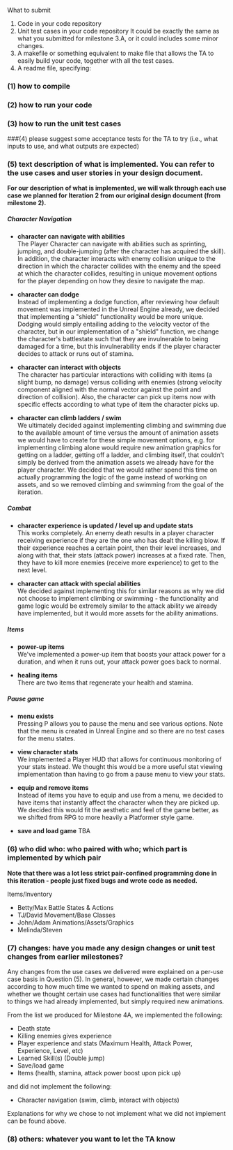 What to submit
1. Code in your code repository 
2. Unit test cases in your code repository
    It could be exactly the same as what you submitted for milestone 3.A, or it could includes some minor changes.
3. A makefile or something equivalent to make file that allows the TA to easily build your code, together with all the test cases.
4. A readme file, specifying:

### (1) how to compile

### (2) how to run your code

### (3) how to run the unit test cases

###(4) please suggest some acceptance tests for the TA to try (i.e., what inputs to use, and what outputs are expected)

### (5) text description of what is implemented. You can refer to the use cases and user stories in your design document.

**For our description of what is implemented, we will walk through each use case we planned for Iteration 2 from our original design document (from milestone 2).**

##### Character Navigation
- **character can navigate with abilities**  
The Player Character can navigate with abilities such as sprinting, jumping, and double-jumping (after the character has acquired the skill). In addition, the character interacts with enemy collision unique to the direction in which the character collides with the enemy and the speed at which the character collides, resulting in unique movement options for the player depending on how they desire to navigate the map.

- **character can dodge**  
Instead of implementing a dodge function, after reviewing how default movement was implemented in the Unreal Engine already, we decided that implementing a "shield" functionality would be more unique. Dodging would simply entailing adding to the velocity vector of the character, but in our implementation of a "shield" function, we change the character's battlestate such that they are invulnerable to being damaged for a time, but this invulnerability ends if the player character decides to attack or runs out of stamina.

- **character can interact with objects**  
The character has particular interactions with colliding with items (a slight bump, no damage) versus colliding with enemies (strong velocity component aligned with the normal vector against the point and direction of collision). Also, the character can pick up items now with specific effects according to what type of item the character picks up.

- **character can climb ladders / swim**  
We ultimately decided against implementing climbing and swimming due to the available amount of time versus the amount of animation assets we would have to create for these simple movement options, e.g. for implementing climbing alone would require new animation graphics for getting on a ladder, getting off a ladder, and climbing itself, that couldn't simply be derived from the animation assets we already have for the player character. We decided that we would rather spend this time on actually programming the logic of the game instead of working on assets, and so we removed climbing and swimming from the goal of the iteration.

##### Combat
- **character experience is updated / level up and update stats**  
This works completely. An enemy death results in a player character receiving experience if they are the one who has dealt the killing blow. If their experience reaches a certain point, then their level increases, and along with that, their stats (attack power) increases at a fixed rate. Then, they have to kill more enemies (receive more experience) to get to the next level.

- **character can attack with special abilities**  
We decided against implementing this for similar reasons as why we did not choose to implement climbing or swimming - the functionality and game logic would be extremely similar to the attack ability we already have implemented, but it would more assets for the ability animations.

##### Items
- **power-up items**  
We've implemented a power-up item that boosts your attack power for a duration, and when it runs out, your attack power goes back to normal.

- **healing items**  
There are two items that regenerate your health and stamina.

##### Pause game
- **menu exists**  
Pressing P allows you to pause the menu and see various options. Note that the menu is created in Unreal Engine and so there are no test cases for the menu states.

- **view character stats**  
We implemented a Player HUD that allows for continuous monitoring of your stats instead. We thought this would be a more useful stat viewing implementation than having to go from a pause menu to view your stats.

- **equip and remove items**  
Instead of items you have to equip and use from a menu, we decided to have items that instantly affect the character when they are picked up. We decided this would fit the aesthetic and feel of the game better, as we shifted from RPG to more heavily a Platformer style game.

- **save and load game**
TBA

### (6) who did who: who paired with who; which part is implemented by which pair

**Note that there was a lot less strict pair-confined programming done in this iteration - people just fixed bugs and wrote code as needed.**

Items/Inventory  
- Betty/Max
Battle States & Actions  
- TJ/David
Movement/Base Classes  
- John/Adam
Animations/Assets/Graphics  
- Melinda/Steven

### (7) changes: have you made any design changes or unit test changes from earlier milestones?

Any changes from the use cases we delivered were explained on a per-use case basis in Question (5). In general, however, we made certain changes according to how much time we wanted to spend on making assets, and whether we thought certain use cases had functionalities that were similar to things we had already implemented, but simply required new animations.

From the list we produced for Milestone 4A, we implemented the following:  
- Death state
- Killing enemies gives experience
- Player experience and stats (Maximum Health, Attack Power, Experience, Level, etc)
- Learned Skill(s) (Double jump)
- Save/load game
- Items (health, stamina, attack power boost upon pick up)

and did not implement the following:  
- Character navigation (swim, climb, interact with objects)

Explanations for why we chose to not implement what we did not implement can be found above.

### (8) others: whatever you want to let the TA know

